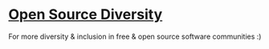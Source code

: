 # [Open Source Diversity](opensourcediversity.org)

For more diversity & inclusion in free & open source software communities :)
